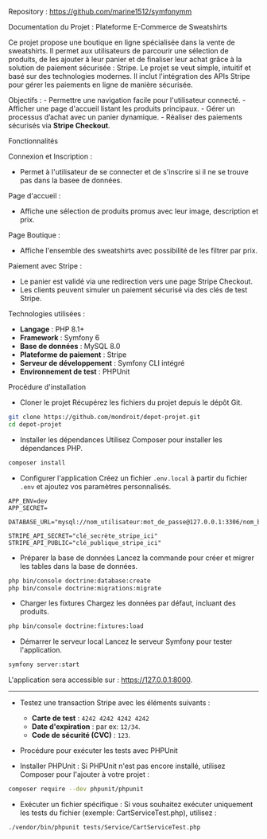 
Repository : https://github.com/marine1512/symfonymm

Documentation du Projet : Plateforme E-Commerce de Sweatshirts

Ce projet propose une boutique en ligne spécialisée dans la vente de sweatshirts. Il permet aux utilisateurs de parcourir une sélection de produits, de les ajouter à leur panier et de finaliser leur achat grâce à la solution de paiement sécurisée : Stripe.
Le projet se veut simple, intuitif et basé sur des technologies modernes. Il inclut l'intégration des APIs Stripe pour gérer les paiements en ligne de manière sécurisée.

Objectifs : 
    - Permettre une navigation facile pour l'utilisateur connecté.
    - Afficher une page d'accueil listant les produits principaux.
    - Gérer un processus d’achat avec un panier dynamique.
    - Réaliser des paiements sécurisés via **Stripe Checkout**.

Fonctionnalités

Connexion et Inscription :
- Permet à l'utilisateur de se connecter et de s'inscrire si il ne se trouve pas dans la basee de données.

Page d'accueil :
- Affiche une sélection de produits promus avec leur image, description et prix.

Page Boutique :
- Affiche l'ensemble des sweatshirts avec possibilité de les filtrer par prix.

Paiement avec Stripe :
- Le panier est validé via une redirection vers une page Stripe Checkout.
- Les clients peuvent simuler un paiement sécurisé via des clés de test Stripe.

Technologies utilisées :
- **Langage** : PHP 8.1+
- **Framework** : Symfony 6 
- **Base de données** : MySQL 8.0
- **Plateforme de paiement** : Stripe
- **Serveur de développement** : Symfony CLI intégré
- **Environnement de test** : PHPUnit

Procédure d'installation

-	 Cloner le projet
Récupérez les fichiers du projet depuis le dépôt Git.
``` bash
git clone https://github.com/mondroit/depot-projet.git
cd depot-projet
```

-	Installer les dépendances
Utilisez Composer pour installer les dépendances PHP.
``` bash
composer install
```

-	Configurer l'application
Créez un fichier `.env.local` à partir du fichier `.env` et ajoutez vos paramètres personnalisés.
``` text
APP_ENV=dev
APP_SECRET=

DATABASE_URL="mysql://nom_utilisateur:mot_de_passe@127.0.0.1:3306/nom_base_de_donnees"

STRIPE_API_SECRET="clé_secrète_stripe_ici"
STRIPE_API_PUBLIC="clé_publique_stripe_ici"

```

-	Préparer la base de données
Lancez la commande pour créer et migrer les tables dans la base de données.
``` bash
php bin/console doctrine:database:create
php bin/console doctrine:migrations:migrate
```

-	Charger les fixtures
Chargez les données par défaut, incluant des produits.
``` bash
php bin/console doctrine:fixtures:load
```

-	 Démarrer le serveur local
Lancez le serveur Symfony pour tester l'application.
``` bash
symfony server:start
```

L'application sera accessible sur : https://127.0.0.1:8000.

______________________

- Testez une transaction Stripe avec les éléments suivants :
    - **Carte de test** : `4242 4242 4242 4242`
    - **Date d'expiration** : par ex: `12/34`.
    - **Code de sécurité (CVC)** : `123`.

- Procédure pour exécuter les tests avec PHPUnit
- Installer PHPUnit : Si PHPUnit n'est pas encore installé, utilisez Composer pour l'ajouter à votre projet :
``` bash
composer require --dev phpunit/phpunit
```
- Exécuter un fichier spécifique : Si vous souhaitez exécuter uniquement les tests du fichier (exemple: CartServiceTest.php), utilisez :
``` bash
./vendor/bin/phpunit tests/Service/CartServiceTest.php
```